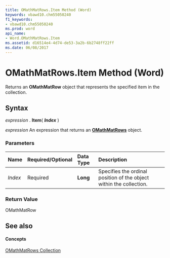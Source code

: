 ```yaml
---
title: OMathMatRows.Item Method (Word)
keywords: vbawd10.chm55050240
f1_keywords:
- vbawd10.chm55050240
ms.prod: word
api_name:
- Word.OMathMatRows.Item
ms.assetid: d16514e4-4d74-de53-3a2b-6b2748ff22ff
ms.date: 06/08/2017
---
```



# OMathMatRows.Item Method (Word)

Returns an **OMathMatRow** object that represents the specified item in the collection.


## Syntax

 _expression_ . **Item**( **_Index_** )

 _expression_ An expression that returns an **[OMathMatRows](omathmatrows-object-word.md)** object.


### Parameters



|**Name**|**Required/Optional**|**Data Type**|**Description**|
|:-----|:-----|:-----|:-----|
| _Index_|Required| **Long**|Specifies the ordinal position of the object within the collection.|

### Return Value

OMathMatRow


## See also


#### Concepts


[OMathMatRows Collection](omathmatrows-object-word.md)

